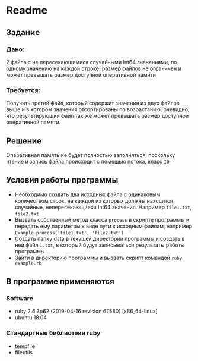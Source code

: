 # Readme
## Задание
### Дано: 
2 файла с не пересекающимися случайными Int64 значениями, по одному значению на каждой строке, размер файлов не ограничен и может превышать размер доступной оперативной памяти 
### Требуется: 
Получить третий  файл, который содержит значения из двух файлов выше и в котором  значения отсортированы по возрастанию, очевидно, что результирующий файл так же может превышать размер доступной оперативной памяти.
## Решение
Оперативная память не будет полностью заполняться, поскольку чтение и запись файла происходит с помощью потока, класс `IO`
## Условия работы программы 
* Необходимо создать два исходных файла с одинаковым количеством строк, на каждой из которых должны находится случайные, непересекающиеся Int64 значения. Например `file1.txt`, `file2.txt`
* Вызвать собственный метод класса `process` в скрипте программы и передать ему параметры в виде пути к исходным файлам, например `Example.process('file1.txt', 'file2.txt')`
* Создать папку data в текущей директории программы и создать в ней файл `1.txt`, в который будут записываться результаты работы программы
* Зайти в директорию программы и вызвать скрипт командой `ruby example.rb`
## В программе применяются
### Software
* ruby 2.6.3p62 (2019-04-16 revision 67580) [x86_64-linux]
* ubuntu 18.04
### Стандартные библиотеки ruby
* tempfile
* fileutils